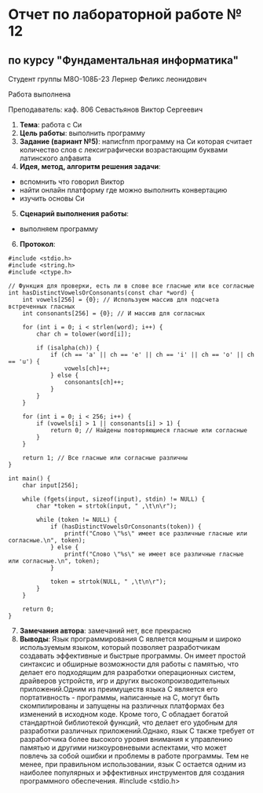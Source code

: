 # Отчет по лабораторной работе № 12
## по курсу "Фундаментальная информатика"

Студент группы М8О-108Б-23 Лернер Феликс леонидович

Работа выполнена 

Преподаватель: каф. 806 Севастьянов Виктор Сергеевич

1. **Тема**:   работа с Cи
2. **Цель работы**: выполнить программу
3. **Задание (вариант №5)**: напиcfnm программу на Си которая считает
     количество слов с лексиграфически возрастающим буквами латинского алфавита
5. **Идея, метод, алгоритм решения задачи**:
- вспомнить что говорил Виктор
- найти онлайн платформу где можно выполнить конвертацию
- изучить основы Си
5. **Сценарий выполнения работы**:
- выполняем программу
6. **Протокол**:
```
#include <stdio.h>
#include <string.h>
#include <ctype.h>

// Функция для проверки, есть ли в слове все гласные или все согласные
int hasDistinctVowelsOrConsonants(const char *word) {
    int vowels[256] = {0}; // Используем массив для подсчета встреченных гласных
    int consonants[256] = {0}; // И массив для согласных

    for (int i = 0; i < strlen(word); i++) {
        char ch = tolower(word[i]);

        if (isalpha(ch)) {
            if (ch == 'a' || ch == 'e' || ch == 'i' || ch == 'o' || ch == 'u') {
                vowels[ch]++;
            } else {
                consonants[ch]++;
            }
        }
    }

    for (int i = 0; i < 256; i++) {
        if (vowels[i] > 1 || consonants[i] > 1) {
            return 0; // Найдены повторяющиеся гласные или согласные
        }
    }

    return 1; // Все гласные или согласные различны
}

int main() {
    char input[256];

    while (fgets(input, sizeof(input), stdin) != NULL) {
        char *token = strtok(input, " ,\t\n\r");

        while (token != NULL) {
            if (hasDistinctVowelsOrConsonants(token)) {
                printf("Слово \"%s\" имеет все различные гласные или согласные.\n", token);
            } else {
                printf("Слово \"%s\" не имеет все различные гласные или согласные.\n", token);
            }

            token = strtok(NULL, " ,\t\n\r");
        }
    }

    return 0;
}
```

7. **Замечания автора**: замечаний нет, все прекрасно
8. **Выводы**:
Язык программирования C является мощным и широко используемым языком, который позволяет разработчикам создавать эффективные и быстрые программы.
Он имеет простой синтаксис и обширные возможности для работы с памятью, что делает его подходящим для разработки операционных систем, драйверов устройств,
игр и других высокопроизводительных приложений.Одним из преимуществ языка C является его портативность - программы, написанные на C, могут быть скомпилированы
и запущены на различных платформах без изменений в исходном коде. Кроме того, C обладает богатой стандартной библиотекой функций, что делает его удобным для
разработки различных приложений.Однако, язык C также требует от разработчика более высокого уровня внимания к управлению памятью и другими низкоуровневыми
аспектами, что может повлечь за собой ошибки и проблемы в работе программы. Тем не менее, при правильном использовании, язык C остается одним из наиболее
популярных и эффективных инструментов для создания программного обеспечения.
#include <stdio.h>

